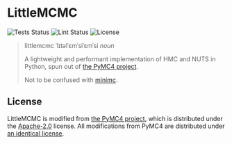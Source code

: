 # LittleMCMC

![Tests Status](https://github.com/eigenfoo/littlemcmc/workflows/tests/badge.svg)
![Lint Status](https://github.com/eigenfoo/littlemcmc/workflows/lint/badge.svg)
![License](https://img.shields.io/github/license/eigenfoo/littlemcmc)

> littlemcmc    ˈlɪtəlˈɛmˈsiˈɛmˈsi    _noun_
>
> A lightweight and performant implementation of HMC and NUTS in Python, spun
> out of [the PyMC4 project](https://github.com/pymc-devs/pymc4).
>
> Not to be confused with [minimc](https://github.com/ColCarroll/minimc).

## License

LittleMCMC is modified from [the PyMC4
project](https://github.com/pymc-devs/pymc4/), which is distributed under the
[Apache-2.0](https://github.com/pymc-devs/pymc4/blob/master/LICENSE.txt)
license. All modifications from PyMC4 are distributed under [an identical
license](https://github.com/eigenfoo/littlemcmc/blob/master/LICENSE).

